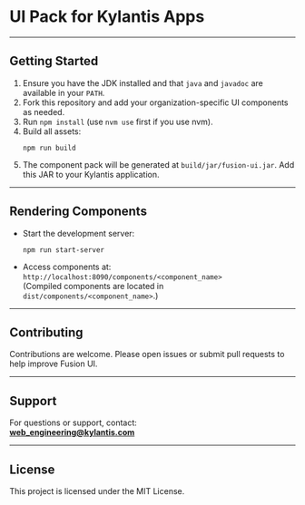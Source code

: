 # UI Pack for Kylantis Apps

---

## Getting Started

1. Ensure you have the JDK installed and that `java` and `javadoc` are available in your `PATH`.
2. Fork this repository and add your organization-specific UI components as needed.
3. Run `npm install` (use `nvm use` first if you use nvm).
4. Build all assets:
   ```
   npm run build
   ```
5. The component pack will be generated at `build/jar/fusion-ui.jar`. Add this JAR to your Kylantis application.

---

## Rendering Components

- Start the development server:
  ```
  npm run start-server
  ```
- Access components at:  
  `http://localhost:8090/components/<component_name>`  
  (Compiled components are located in `dist/components/<component_name>`.)

---

## Contributing

Contributions are welcome. Please open issues or submit pull requests to help improve Fusion UI.

---

## Support

For questions or support, contact:  
**web_engineering@kylantis.com**

---

## License

This project is licensed under the MIT License.

